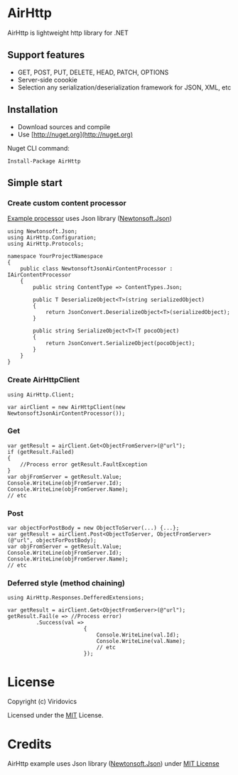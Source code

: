 # AirHttp

AirHttp is lightweight http library for .NET

## Support features

* GET, POST, PUT, DELETE, HEAD, PATCH, OPTIONS
* Server-side coookie
* Selection any serialization/deserialization framework for JSON, XML, etc

## Installation

* Download sources and compile
* Use [http://nuget.org](http://nuget.org)

Nuget CLI command:

```
Install-Package AirHttp 
```

## Simple start

### Create custom content processor

[Example processor](https://github.com/Viridovics/AirHttp/blob/master/src/AirHttp.NewtonsoftJson/Configuration/NewtonsoftJsonAirContentProcessor.cs) uses Json library ([Newtonsoft.Json](https://github.com/JamesNK/Newtonsoft.Json))
```
using Newtonsoft.Json;
using AirHttp.Configuration;
using AirHttp.Protocols;

namespace YourProjectNamespace
{
    public class NewtonsoftJsonAirContentProcessor : IAirContentProcessor
    {
        public string ContentType => ContentTypes.Json;

        public T DeserializeObject<T>(string serializedObject)
        {
            return JsonConvert.DeserializeObject<T>(serializedObject);
        }

        public string SerializeObject<T>(T pocoObject)
        {
            return JsonConvert.SerializeObject(pocoObject);
        }
    }
}
```

### Create AirHttpClient
```
using AirHttp.Client;

var airClient = new AirHttpClient(new NewtonsoftJsonAirContentProcessor());
```
### Get

```
var getResult = airClient.Get<ObjectFromServer>(@"url");
if (getResult.Failed)
{
    //Process error getResult.FaultException
}
var objFromServer = getResult.Value;
Console.WriteLine(objFromServer.Id);
Console.WriteLine(objFromServer.Name);
// etc
```

### Post

```
var objectForPostBody = new ObjectToServer(...) {...};
var getResult = airClient.Post<ObjectToServer, ObjectFromServer>(@"url", objectForPostBody);
var objFromServer = getResult.Value;
Console.WriteLine(objFromServer.Id);
Console.WriteLine(objFromServer.Name);
// etc
```

### Deferred style (method chaining)

```
using AirHttp.Responses.DefferedExtensions;

var getResult = airClient.Get<ObjectFromServer>(@"url");
getResult.Fail(e => //Process error)
         .Success(val => 
                        {
                            Console.WriteLine(val.Id);
                            Console.WriteLine(val.Name);
                            // etc
                        });
```

# License
Copyright (c) Viridovics

Licensed under the [MIT](LICENSE) License.

# Credits
AirHttp example uses Json library ([Newtonsoft.Json](https://github.com/JamesNK/Newtonsoft.Json)) under [MIT License](https://github.com/JamesNK/Newtonsoft.Json/blob/master/LICENSE.md)